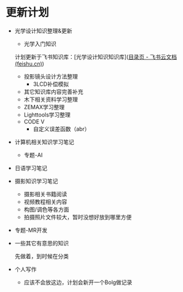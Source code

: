 # 更新计划

- 光学设计知识整理&更新

  - 光学入门知识

  计划更新于飞书知识库：[光学设计知识知识库]([‍⁣﻿‍⁡﻿‬⁣‌⁢‍‌﻿⁢‍﻿⁣⁢﻿⁤⁤⁣‍⁤‍⁤‌⁡‌‬⁣⁢﻿﻿‌‌‬⁣⁢‌目录页 - 飞书云文档 (feishu.cn)](https://nccgtbx7co.feishu.cn/wiki/EUkvw2tL0iXMulkCQl4cPWC2nLh))

  - 投影镜头设计方法整理
    - 3LCD补偿模拟
  - 其它知识库内容完善补充
  - 木下相关资料学习整理
  - ZEMAX学习整理
  - Lighttools学习整理
  - CODE V
    - 自定义误差函数（abr）

- 计算机相关知识学习笔记

  - 专题-AI

- 日语学习笔记

- 摄影知识学习笔记

  - 摄影相关书籍阅读
  - 视频教程相关内容
  - 构图/调色等各方面
  - 拍摄照片文件较大，暂时没想好放到哪里方便

- 专题-MR开发

- 一些其它有意思的知识

  先做着，到时候在分类

- 个人写作

  - 应该不会放这边，计划会新开一个Bolg做记录
